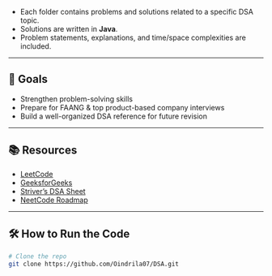 - Each folder contains problems and solutions related to a specific DSA topic.
- Solutions are written in **Java**.
- Problem statements, explanations, and time/space complexities are included.

---

## 🎯 Goals
- Strengthen problem-solving skills
- Prepare for FAANG & top product-based company interviews
- Build a well-organized DSA reference for future revision

---

## 📚 Resources
- [LeetCode](https://leetcode.com/)
- [GeeksforGeeks](https://www.geeksforgeeks.org/)
- [Striver’s DSA Sheet](https://takeuforward.org/interviews/strivers-sde-sheet-top-coding-interview-problems/)
- [NeetCode Roadmap](https://neetcode.io/roadmap)

---

## 🛠 How to Run the Code
```bash
# Clone the repo
git clone https://github.com/Oindrila07/DSA.git
